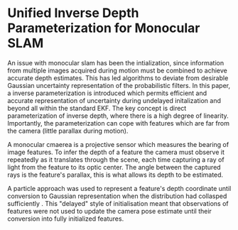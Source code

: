 # Unified Inverse Depth Parameterization for Monocular SLAM

An issue with monocular slam has been the intialization, since information
from multiple images acquired during motion must be combined to achieve
accurate depth estimates. This has led algorithms to deviate from
desirable Gaussian uncertainty representation of the probabilistic
filters. In this paper, a inverse parameterization is introduced which
permits efficient and accurate representation of uncertainty during
undelayed initalization and beyond all within the standard EKF. The key
concept is direct parameterization of inverse depth, where there is a high
degree of linearity. Importantly, the parameterization can cope with
features which are far from the camera (little parallax during motion).

A monocular cmaerea is a projective sensor which measures the bearing of
image features. To infer the depth of a feature the camera must observe it
repeatedly as it translates through the scene, each time capturing a ray
of light from the feature to its optic center. The angle between the
captured rays is the feature's parallax, this is what allows its depth to
be estimated.

A particle approach was used to represent a feature's depth coordinate
until conversion to Gaussian representation when the distribution had
collasped sufficiently . This "delayed" style of initialisation meant that
observations of features were not used to update the camera pose estimate
until their conversion into fully initialized features.
